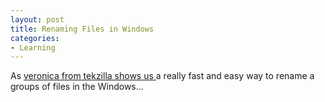 ```yaml
---
layout: post
title: Renaming Files in Windows
categories:
- Learning
---
```



As [veronica from tekzilla shows us ](http://revision3.com/tzdaily/2008-06-09foldernumbering/)a really fast and easy way to rename a groups of files in the Windows...
